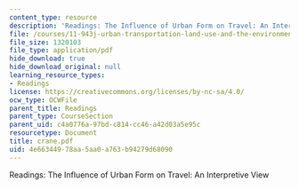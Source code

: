 ```yaml
---
content_type: resource
description: 'Readings: The Influence of Urban Form on Travel: An Interpretive View'
file: /courses/11-943j-urban-transportation-land-use-and-the-environment-spring-2002/4e66344978aa5aa0a763b94279d68090_crane.pdf
file_size: 1320103
file_type: application/pdf
hide_download: true
hide_download_original: null
learning_resource_types:
- Readings
license: https://creativecommons.org/licenses/by-nc-sa/4.0/
ocw_type: OCWFile
parent_title: Readings
parent_type: CourseSection
parent_uid: c4a0776a-97bd-c814-cc46-a42d03a5e95c
resourcetype: Document
title: crane.pdf
uid: 4e663449-78aa-5aa0-a763-b94279d68090
---
```

Readings: The Influence of Urban Form on Travel: An Interpretive View